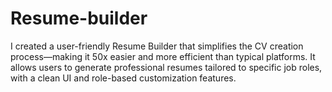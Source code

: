 # Resume-builder
I created a user-friendly Resume Builder that simplifies the CV creation process—making it 50x easier and more efficient than typical platforms. It allows users to generate professional resumes tailored to specific job roles, with a clean UI and role-based customization features.
